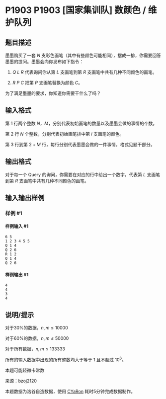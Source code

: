 # P1903 P1903 [国家集训队] 数颜色 / 维护队列

## 题目描述

墨墨购买了一套 $N$ 支彩色画笔（其中有些颜色可能相同），摆成一排，你需要回答墨墨的提问。墨墨会向你发布如下指令：

1. $Q\ L\ R$ 代表询问你从第 $L$ 支画笔到第 $R$ 支画笔中共有几种不同颜色的画笔。

2. $R\ P\ C$ 把第 $P$ 支画笔替换为颜色 $C$。

为了满足墨墨的要求，你知道你需要干什么了吗？


## 输入格式

第 $1$ 行两个整数 $N$，$M$，分别代表初始画笔的数量以及墨墨会做的事情的个数。

第 $2$ 行 $N$ 个整数，分别代表初始画笔排中第 $i$ 支画笔的颜色。

第 $3$ 行到第 $2+M$ 行，每行分别代表墨墨会做的一件事情，格式见题干部分。


## 输出格式

对于每一个 Query 的询问，你需要在对应的行中给出一个数字，代表第 $L$ 支画笔到第 $R$ 支画笔中共有几种不同颜色的画笔。


## 输入输出样例

### 样例 #1

#### 样例输入 #1

```
6 5
1 2 3 4 5 5
Q 1 4
Q 2 6
R 1 2
Q 1 4
Q 2 6
```

#### 样例输出 #1

```
4
4
3
4
```

## 说明/提示

对于30%的数据，$n,m \leq 10000$

对于60%的数据，$n,m \leq 50000$

对于所有数据，$n,m \leq 133333$

所有的输入数据中出现的所有整数均大于等于 $1$ 且不超过 $10^6$。

本题可能轻微卡常数

来源：bzoj2120

本题数据为洛谷自造数据，使用 [CYaRon](https://github.com/luogu-dev/cyaron) 耗时5分钟完成数据制作。

